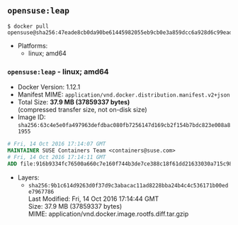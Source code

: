 ## `opensuse:leap`

```console
$ docker pull opensuse@sha256:47eade8cb0da90be61445982055eb9cb0e3a859dcc6a928d6c99eade58751a69
```

-	Platforms:
	-	linux; amd64

### `opensuse:leap` - linux; amd64

-	Docker Version: 1.12.1
-	Manifest MIME: `application/vnd.docker.distribution.manifest.v2+json`
-	Total Size: **37.9 MB (37859337 bytes)**  
	(compressed transfer size, not on-disk size)
-	Image ID: `sha256:63c4e5e0fa497963defdbac080fb7256147d169cb2f154b7bdc823e008a81955`

```dockerfile
# Fri, 14 Oct 2016 17:14:07 GMT
MAINTAINER SUSE Containers Team <containers@suse.com>
# Fri, 14 Oct 2016 17:14:11 GMT
ADD file:916b9334fc76500a660c7e160f744b3de7ce388c18f61dd21633030a715c98f9 in / 
```

-	Layers:
	-	`sha256:9b1c614d9263d0f37d9c3abacac11ad8228bba24b4c4c536171b00ede7967786`  
		Last Modified: Fri, 14 Oct 2016 17:14:44 GMT  
		Size: 37.9 MB (37859337 bytes)  
		MIME: application/vnd.docker.image.rootfs.diff.tar.gzip
